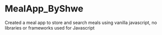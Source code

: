 # MealApp_ByShwe
Created a meal app to store and search meals using vanilla javascript, no libraries or frameworks used for Javascript
